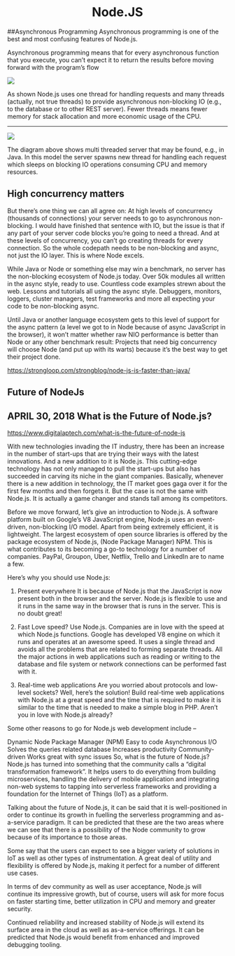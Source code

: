 
# <center>Node.JS</center>

##Asynchronous Programming
Asynchronous  programming is  one of the best and most confusing features of Node.js.

Asynchronous programming means that for every asynchronous function that you execute, you can’t expect it to return the results before moving forward with the program’s flow

![](https://camo.githubusercontent.com/87a6cdbb3801eb4d1a5a712a70739da0fea31844/68747470733a2f2f692e696d6775722e636f6d2f6f7579504b6b662e706e67)

As shown Node.js uses one thread for handling requests and many threads (actually, not true threads) to provide asynchronous non-blocking IO (e.g., to the database or to other REST server). Fewer threads means fewer memory for stack allocation and more economic usage of the CPU.

---
![](https://camo.githubusercontent.com/c698dff4f9e75a944a7bcbce1a9117a8ea5b4b67/68747470733a2f2f696d6775722e636f6d2f43314c5156587a2e706e67)

The diagram above shows multi threaded server that may be found, e.g., in Java. In this model the server spawns new thread for handling each request which sleeps on blocking IO operations consuming CPU and memory resources.

## High concurrency matters
But there’s one thing we can all agree on: At high levels of concurrency (thousands of connections) your server needs to go to asynchronous non-blocking. I would have finished that sentence with IO, but the issue is that if any part of your server code blocks you’re going to need a thread. And at these levels of concurrency, you can’t go creating threads for every connection. So the whole codepath needs to be non-blocking and async, not just the IO layer. This is where Node excels.

While Java or Node or something else may win a benchmark, no server has the non-blocking ecosystem of Node.js today. Over 50k modules all written in the async style, ready to use. Countless code examples strewn about the web. Lessons and tutorials all using the async style. Debuggers, monitors, loggers, cluster managers, test frameworks and more all expecting your code to be non-blocking async.

Until Java or another language ecosystem gets to this level of support for the async pattern (a level we got to in Node because of async JavaScript in the browser), it won’t matter whether raw NIO performance is better than Node or any other benchmark result: Projects that need big concurrency will choose Node (and put up with its warts) because it’s the best way to get their project done.


https://strongloop.com/strongblog/node-js-is-faster-than-java/

## Future of NodeJs

## APRIL 30, 2018  What is the Future of Node.js?

https://www.digitalaptech.com/what-is-the-future-of-node-js

With new technologies invading the IT industry, there has been an increase in the number of start-ups that are trying their ways with the latest innovations. And a new addition to it is Node.js. This cutting-edge technology has not only managed to pull the start-ups but also has succeeded in carving its niche in the giant companies. Basically, whenever there is a new addition in technology, the IT market goes gaga over it for the first few months and then forgets it. But the case is not the same with Node.js. It is actually a game changer and stands tall among its competitors.

Before we move forward, let’s give an introduction to Node.js. A software platform built on Google’s V8 JavaScript engine, Node.js uses an event-driven, non-blocking I/O model. Apart from being extremely efficient, it is lightweight. The largest ecosystem of open source libraries is offered by the package ecosystem of Node.js, (Node Package Manager) NPM. This is what contributes to its becoming a go-to technology for a number of companies. PayPal, Groupon, Uber, Netflix, Trello and LinkedIn are to name a few.

Here’s why you should use Node.js:
1. Present everywhere
It is because of Node.js that the JavaScript is now present both in the browser and the server. Node.js is flexible to use and it runs in the same way in the browser that is runs in the server. This is no doubt great!

2. Fast
Love speed? Use Node.js. Companies are in love with the speed at which Node.js functions. Google has developed V8 engine on which it runs and operates at an awesome speed. It uses a single thread and avoids all the problems that are related to forming separate threads. All the major actions in web applications such as reading or writing to the database and file system or network connections can be performed fast with it.

3. Real-time web applications
Are you worried about protocols and low-level sockets? Well, here’s the solution! Build real-time web applications with Node.js at a great speed and the time that is required to make it is similar to the time that is needed to make a simple blog in PHP. Aren’t you in love with Node.js already?

Some other reasons to go for Node.js web development include –

Dynamic Node Package Manager (NPM)
Easy to code
Asynchronous I/O
Solves the queries related database
Increases productivity
Community-driven
Works great with sync issues
So, what is the future of Node.js?
Node.js has turned into something that the community calls a “digital transformation framework”. It helps users to do everything from building microservices, handling the delivery of mobile application and integrating non-web systems to tapping into serverless frameworks and providing a foundation for the Internet of Things (IoT) as a platform.

Talking about the future of Node.js, it can be said that it is well-positioned in order to continue its growth in fuelling the serverless programming and as-a-service paradigm. It can be predicted that these are the two areas where we can see that there is a possibility of the Node community to grow because of its importance to those areas.

Some say that the users can expect to see a bigger variety of solutions in IoT as well as other types of instrumentation. A great deal of utility and flexibility is offered by Node.js, making it perfect for a number of different use cases.

In terms of dev community as well as user acceptance, Node.js will continue its impressive growth, but of course, users will ask for more focus on faster starting time, better utilization in CPU and memory and greater security.

Continued reliability and increased stability of Node.js will extend its surface area in the cloud as well as as-a-service offerings. It can be predicted that Node.js would benefit from enhanced and improved debugging tooling.

